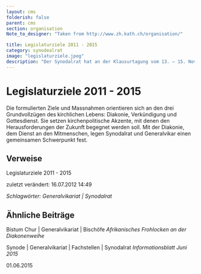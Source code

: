 ```yaml
---
layout: cms
folderish: false
parent: cms
section: organisation
Note_to_designer: "Taken from http://www.zh.kath.ch/organisation/"

title: Legislaturziele 2011 - 2015
category: synodealrat
image: "legislaturziele.jpeg"
description: "Der Synodalrat hat an der Klausurtagung vom 13. – 15. November 2011 gemeinsam mit dem Generalvikar die Legislaturziele für die laufende Amtsdauer 2011 – 2015 erarbeitet und im Frühjahr 2012 verabschiedet."
---
```


# Legislaturziele 2011 - 2015
Die formulierten Ziele und Massnahmen orientieren sich an den drei Grundvollzügen des kirchlichen Lebens: Diakonie, Verkündigung und Gottesdienst. Sie setzen kirchenpolitische Akzente, mit denen den Herausforderungen der Zukunft begegnet werden soll. Mit der Diakonie, dem Dienst an den Mitmenschen, legen Synodalrat und Generalvikar einen gemeinsamen Schwerpunkt fest.

## Verweise
Legislaturziele 2011 - 2015

zuletzt verändert: 16.07.2012 14:49

*Schlagwörter: Generalvikariat | Synodalrat*

## Ähnliche Beiträge

Bistum Chur | Generalvikariat | Bischöfe
*Afrikanisches Frohlocken an der Diakonenweihe*

Synode | Generalvikariat | Fachstellen | Synodalrat
*Informationsblatt Juni 2015*

01.06.2015